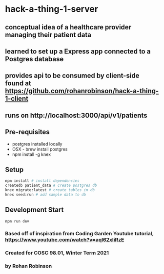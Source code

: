 # hack-a-thing-1-server

## conceptual idea of a healthcare provider managing their patient data
## learned to set up a Express app connected to a Postgres database
## provides api to be consumed by client-side found at https://github.com/rohanrobinson/hack-a-thing-1-client

## runs on http://localhost:3000/api/v1/patients

## Pre-requisites

* postgres installed locally
* OSX - brew install postgres
* npm install -g knex

## Setup

```sh
npm install # install dependencies
createdb patient_data # create postgres db
knex migrate:latest # create tables in db
knex seed:run # add sample data to db
```

## Development Start

```sh
npm run dev
```

### Based off of inspiration from Coding Garden Youtube tutorial, https://www.youtube.com/watch?v=aql62xliRzE
### Created for COSC 98.01, Winter Term 2021

### by Rohan Robinson

